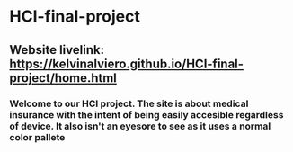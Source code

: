 # HCI-final-project
## Website livelink: https://kelvinalviero.github.io/HCI-final-project/home.html
### Welcome to our HCI project. The site is about medical insurance with the intent of being easily accesible regardless of device. It also isn't an eyesore to see as it uses a normal color pallete
